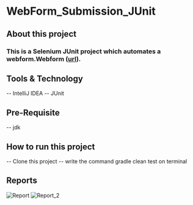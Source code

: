 # WebForm_Submission_JUnit

## About this project
### This is a Selenium JUnit project which automates a webform.Webform  ([url](https://www.digitalunite.com/practice-webform-learners)).

## Tools & Technology
-- IntelliJ IDEA
-- JUnit

## Pre-Requisite
-- jdk

## How to run this project
-- Clone this project
-- write the command gradle clean test on terminal

## Reports
![Report](https://github.com/abanti07/WebForm_Submission_JUnit/assets/143074304/d815f000-10d9-4e2d-ad38-587818fc90ed)
![Report_2](https://github.com/abanti07/WebForm_Submission_JUnit/assets/143074304/123b1914-0638-4958-b49b-1a1a19f0bb63)

